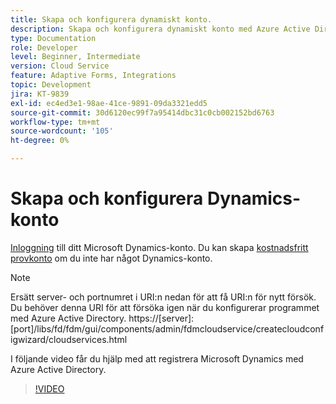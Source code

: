 ```yaml
---
title: Skapa och konfigurera dynamiskt konto.
description: Skapa och konfigurera dynamiskt konto med Azure Active Directory
type: Documentation
role: Developer
level: Beginner, Intermediate
version: Cloud Service
feature: Adaptive Forms, Integrations
topic: Development
jira: KT-9839
exl-id: ec4ed3e1-98ae-41ce-9891-09da3321edd5
source-git-commit: 30d6120ec99f7a95414dbc31c0cb002152bd6763
workflow-type: tm+mt
source-wordcount: '105'
ht-degree: 0%

---
```


# Skapa och konfigurera Dynamics-konto

[Inloggning](https://dynamics.microsoft.com/en-us/) till ditt Microsoft Dynamics-konto. Du kan skapa [kostnadsfritt provkonto](https://dynamics.microsoft.com/en-us/dynamics-365-free-trial/) om du inte har något Dynamics-konto.

>[!NOTE]
>Ersätt server- och portnumret i URI:n nedan för att få URI:n för nytt försök. Du behöver denna URI för att försöka igen när du konfigurerar programmet med Azure Active Directory.
>https://[server]:[port]/libs/fd/fdm/gui/components/admin/fdmcloudservice/createcloudconfigwizard/cloudservices.html

I följande video får du hjälp med att registrera Microsoft Dynamics med Azure Active Directory.

>[!VIDEO](https://video.tv.adobe.com/v/340743?quality=12&learn=on)
